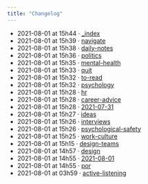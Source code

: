 ```yaml
---
title: "Changelog"
---
```


- 2021-08-01 at 15h44 · [_index](_index.md)
- 2021-08-01 at 15h39 · [navigate](navigate.md)
- 2021-08-01 at 15h38 · [daily-notes](daily-notes.md)
- 2021-08-01 at 15h36 · [politics](politics.md)
- 2021-08-01 at 15h35 · [mental-health](mental-health.md)
- 2021-08-01 at 15h33 · [quit](quit.md)
- 2021-08-01 at 15h32 · [to-read](to-read.md)
- 2021-08-01 at 15h32 · [psychology](psychology.md)
- 2021-08-01 at 15h28 · [hr](hr.md)
- 2021-08-01 at 15h28 · [career-advice](career-advice.md)
- 2021-08-01 at 15h28 · [2021-07-31](2021-07-31.md)
- 2021-08-01 at 15h27 · [ideas](ideas.md)
- 2021-08-01 at 15h26 · [interviews](interviews.md)
- 2021-08-01 at 15h26 · [psychological-safety](psychological-safety.md)
- 2021-08-01 at 15h25 · [work-culture](work-culture.md)
- 2021-08-01 at 15h15 · [design-teams](design-teams.md)
- 2021-08-01 at 14h57 · [design](design.md)
- 2021-08-01 at 14h55 · [2021-08-01](2021-08-01.md)
- 2021-08-01 at 14h55 · [por](por.md)
- 2021-08-01 at 03h59 · [active-listening](active-listening.md)
